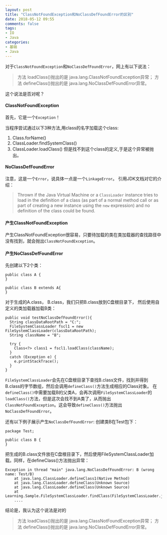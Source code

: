```yaml
---
layout: post
title: "ClassNotFoundException和NoClassDefFoundError的区别"
date: 2018-05-12 09:55
comments: false
tags: 
- IO
- Java
categories:	
- 基础
- Java
---
```



对于`ClassNotFoundException`和`NoClassDefFoundError`，网上有以下说法：
> 方法 loadClass()抛出的是 java.lang.ClassNotFoundException异常；
  方法 defineClass()抛出的是 java.lang.NoClassDefFoundError异常。

这个说法是否对呢？

<!--more-->


#### ClassNotFoundException
首先，它是一个`Exception`！

当程序尝试通过以下3种方法,用class的名字加载这个class:
1. Class.forName()
2. ClassLoader.findSystemClass()
3. ClassLoader.loadClass()
但是找不到这个class的定义,于是这个异常被抛出。

#### NoClassDefFoundError
注意，这是一个`Error`，说具体一点是一个`LinkageError`。
引用JDK文档对它的介绍：
> Thrown if the Java Virtual Machine or a <code>ClassLoader</code> instance tries to load in the definition of a class (as part of a normal method call or as part of creating a new instance using the <code>new</code> expression) and no definition of the class could be found.


#### 产生ClassNotFoundException
产生ClassNotFoundException很容易，只要待加载的类在类加载器的查找路径中没有找到，就会抛出`ClassNotFoundException`。


#### 产生NoClassDefFoundError
先创建以下2个类：
```
public class A {
}

public class B extends A{
}
```
对于生成的A.class， B.class，我们只把B.class放到C盘根目录下， 然后使用自定义的类加载器加载B类：
```
public void testNoClassDefFoundError(){
  String classDataRootPath = "C:";
  FileSystemClassLoader fscl1 = new FileSystemClassLoader(classDataRootPath);
  String className = "B";
  
  try {
    Class<?> class1 = fscl1.loadClass(className);
  }
  catch (Exception e) {
    e.printStackTrace();
  }
}
```
`FileSystemClassLoader`会先在C盘根目录下查找B.class文件，找到并得到B.class的字节数组，然后会调用`defineClass()`方法生成相应的Class对象。
在`defineClass()`中需要加载B的父类A，会再次调用`FileSystemClassLoader`的`loadClass()`方法，但是这次会找不到A类了，从而抛出`ClassNotFoundException`。这会导致`defineClass()`方法抛出`NoClassDefFoundError`。


还有以下例子展示产生`NoClassDefFoundError`:
创建类B在Test包下：
```
package Test;

public class B {
}
```
把生成的B.class文件放在C盘根目录下，然后使用FileSystemClassLoader加载。同样，在defineClass()方法抛出异常：
```
Exception in thread "main" java.lang.NoClassDefFoundError: B (wrong name: Test/B)
    at java.lang.ClassLoader.defineClass1(Native Method)
    at java.lang.ClassLoader.defineClass(Unknown Source)
    at java.lang.ClassLoader.defineClass(Unknown Source)
    at Learning.Sample.FileSystemClassLoader.findClass(FileSystemClassLoader.java:53)
    ....
```

结论是，我认为这个说法是对的
> 方法 loadClass()抛出的是 java.lang.ClassNotFoundException异常；
  方法 defineClass()抛出的是 java.lang.NoClassDefFoundError异常。
